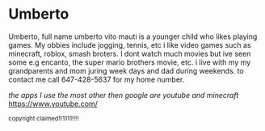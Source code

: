 <!DOCTYPE html>


<html lang="en">


<head>

<p style color:blue>

   <meta charset="UTF-8">


   <meta name="viewport" content="width=device-width, initial-scale=1.0">


   <title>Website thing</title>


</head>


<body>


   <h1>Umberto</h1>


   <p>Umberto, full name umberto vito mauti is a younger child who likes playing games. My obbies include jogging, tennis, etc  i like video games such as minecraft, roblox, smash broters. I dont watch much movies but ive seen some e.g encanto, the super mario brothers movie, etc. i live with my my grandparents and mom juring week days and dad during weekends. to contact me call 647-428-5637 for my home number. </p>

<i> the apps I use the most other then google are youtube and minecraft </i>
<a>https://www.youtube.com/</a> 

<small> copyright claimed1!1111!!!! <small>

</body>

